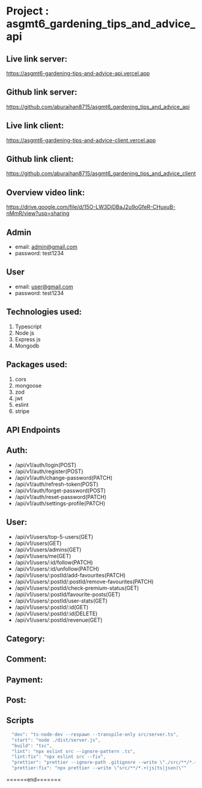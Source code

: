 # Project : asgmt6_gardening_tips_and_advice_api

## Live link server:

https://asgmt6-gardening-tips-and-advice-api.vercel.app

## Github link server:

https://github.com/aburaihan8715/asgmt6_gardening_tips_and_advice_api

## Live link client:

https://asgmt6-gardening-tips-and-advice-client.vercel.app

## Github link client:

https://github.com/aburaihan8715/asgmt6_gardening_tips_and_advice_client

## Overview video link:

https://drive.google.com/file/d/15O-LW3DjDBaJ2u9oGfeR-CHuxuB-nMmR/view?usp=sharing

## Admin

- email: admin@gmail.com
- password: test1234

## User

- email: user@gmail.com
- password: test1234

## Technologies used:

1. Typescript
2. Node js
3. Express js
4. Mongodb

## Packages used:

1. cors
2. mongoose
3. zod
4. jwt
5. eslint
6. stripe

## API Endpoints

## Auth:

- /api/v1/auth/login(POST)
- /api/v1/auth/register(POST)
- /api/v1/auth/change-password(PATCH)
- /api/v1/auth/refresh-token(POST)
- /api/v1/auth/forget-password(POST)
- /api/v1/auth/reset-password(PATCH)
- /api/v1/auth/settings-profile(PATCH)

## User:

- /api/v1/users/top-5-users(GET)
- /api/v1/users(GET)
- /api/v1/users/admins(GET)
- /api/v1/users/me(GET)
- /api/v1/users/:id/follow(PATCH)
- /api/v1/users/:id/unfollow(PATCH)
- /api/v1/users/:postId/add-favourites(PATCH)
- /api/v1/users/:postId/:postId/remove-favourites(PATCH)
- /api/v1/users/:postId/check-premium-status(GET)
- /api/v1/users/:postId/favourite-posts(GET)
- /api/v1/users/:postId/user-stats(GET)
- /api/v1/users/:postId/:id(GET)
- /api/v1/users/:postId/:id(DELETE)
- /api/v1/users/:postId/revenue(GET)

## Category:

## Comment:

## Payment:

## Post:

## Scripts

```js
  "dev": "ts-node-dev --respawn --transpile-only src/server.ts",
  "start": "node ./dist/server.js",
  "build": "tsc",
  "lint": "npx eslint src --ignore-pattern .ts",
  "lint:fix": "npx eslint src --fix",
  "prettier": "prettier --ignore-path .gitignore --write \"./src/**/*.+(js|ts|json)\"",
  "prettier:fix": "npx prettier --write \"src/**/*.+(js|ts|json)\""
```

<p>======end=======</p>
